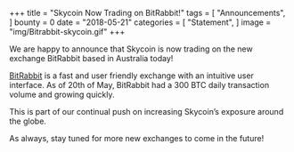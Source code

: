 +++
title = "Skycoin Now Trading on BitRabbit!"
tags = [ "Announcements", ]
bounty = 0
date = "2018-05-21"
categories = [ "Statement", ]
image = "img/Bitrabbit-skycoin.gif"
+++

We are happy to announce that Skycoin is now trading on the new exchange BitRabbit based in Australia today!

[BitRabbit](https://bitrabbit.com/) is a fast and user friendly exchange with an intuitive user interface. As of 20th of May, BitRabbit had a 300 BTC daily transaction volume and growing quickly.

This is part of our continual push on increasing Skycoin’s exposure around the globe.

As always, stay tuned for more new exchanges to come in the future!
